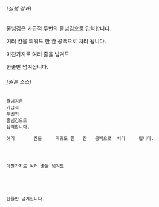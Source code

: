 ###### [실행 결과]

줄넘김은 
가급적
두번의 
줄넘김으로
입력합니다.

여러       칸을     띄워도 한   칸   공백으로  처리     됩니다.




마찬가지로 여러 줄을 넘겨도





한줄만 넘겨집니다.

###### [원본 소스]

```
줄넘김은 
가급적
두번의 
줄넘김으로
입력합니다.

여러       칸을     띄워도 한   칸   공백으로  처리     됩니다.




마찬가지로 여러 줄을 넘겨도





한줄만 넘겨집니다.
```
